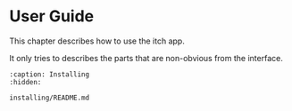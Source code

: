 
# User Guide

This chapter describes how to use the itch app.

It only tries to describes the parts that are non-obvious from the interface.

```{toctree}
:caption: Installing
:hidden:

installing/README.md
```
